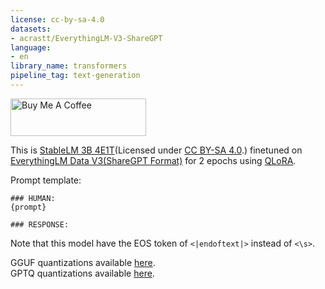 ```yaml
---
license: cc-by-sa-4.0
datasets:
- acrastt/EverythingLM-V3-ShareGPT
language:
- en
library_name: transformers
pipeline_tag: text-generation
---
```

<a href="https://www.buymeacoffee.com/acrastt" target="_blank"><img src="https://cdn.buymeacoffee.com/buttons/v2/default-yellow.png" alt="Buy Me A Coffee" style="height: 60px !important;width: 217px !important;" ></a>

This is [StableLM 3B 4E1T](https://huggingface.co/stabilityai/stablelm-3b-4e1t)(Licensed under [CC BY-SA 4.0](https://creativecommons.org/licenses/by-sa/4.0/).) finetuned on [EverythingLM Data V3(ShareGPT Format)](https://huggingface.co/datasets/acrastt/EverythingLM-V3-ShareGPT) for 2 epochs using [QLoRA](https://arxiv.org/abs/2305.14314).

Prompt template:
```
### HUMAN:
{prompt}

### RESPONSE:
```

Note that this model have the EOS token of `<|endoftext|>` instead of `<\s>`.

GGUF quantizations available [here](https://huggingface.co/TheBloke/Marx-3B-v3-GGUF).<br/>
GPTQ quantizations available [here](https://huggingface.co/TheBloke/Marx-3B-v3-GPTQ).